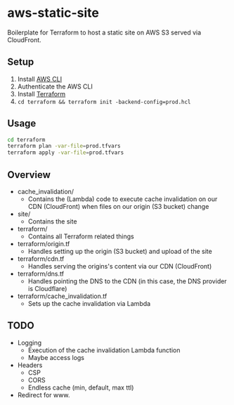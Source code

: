 # aws-static-site

Boilerplate for Terraform to host a static site on AWS S3 served via CloudFront.

## Setup

1. Install [AWS CLI](https://docs.aws.amazon.com/cli/index.html)
2. Authenticate the AWS CLI
3. Install [Terraform](https://www.terraform.io/downloads.html)
4. `cd terraform && terraform init -backend-config=prod.hcl`

## Usage

```sh
cd terraform
terraform plan -var-file=prod.tfvars
terraform apply -var-file=prod.tfvars
```

## Overview

* cache_invalidation/
  * Contains the (Lambda) code to execute cache invalidation on our CDN (CloudFront) when files on our origin (S3 bucket) change
* site/
  * Contains the site
* terraform/
  * Contains all Terraform related things
* terraform/origin.tf
  * Handles setting up the origin (S3 bucket) and upload of the site
* terraform/cdn.tf
  * Handles serving the origins's content via our CDN (CloudFront)
* terraform/dns.tf
  * Handles pointing the DNS to the CDN (in this case, the DNS provider is Cloudflare)
* terraform/cache_invalidation.tf
  * Sets up the cache invalidation via Lambda

## TODO

* Logging
  * Execution of the cache invalidation Lambda function
  * Maybe access logs
* Headers
  * CSP
  * CORS
  * Endless cache (min, default, max ttl)
* Redirect for www.
